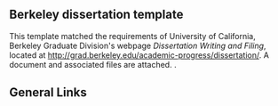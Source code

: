 ## Berkeley dissertation template

This template matched the requirements of University of California, Berkeley Graduate Division's webpage *Dissertation Writing and Filing*, located at http://grad.berkeley.edu/academic-progress/dissertation/. A document and associated files are attached. .

## General Links

